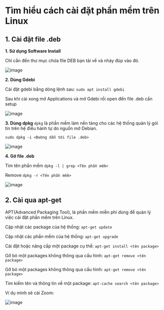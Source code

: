 # Tìm hiểu cách cài đặt phần mềm trên Linux
## 1. Cài đặt file .deb
**1. Sử dụng Software Install**

Chỉ cần đến thư mục chứa file DEB bạn tải về và nháy đúp vào đó.

![image](https://user-images.githubusercontent.com/54978467/134763387-7477693f-60d2-4669-a912-0bf1c8a8e9bd.png)

**2. Dùng Gdebi**

Cài đặt gdebi bằng dòng lệnh sau:
```sudo apt install gdebi```

Sau khi cài xong mở Applications và mở Gdebi rồi open đến file .deb cần setup

![image](https://user-images.githubusercontent.com/54978467/134763659-2da0969f-4e8a-43d2-ba15-b6771bfd1516.png)

**3. Dùng dpkg**
```dpkg``` là phần mềm làm nền tảng cho các hệ thống quản lý gói tin trên hệ điều hành tự do nguồn mở Debian.

```sudo dpkg -i <Đường dẫn tới file .deb>```

![image](https://user-images.githubusercontent.com/54978467/134763949-d50e2845-b1cb-459e-a3ef-d8cadd6956f5.png)

**4. Gỡ file .deb**

 Tìm tên phần mềm ```dpkg -l | grep <Tên phần mềm>```
  
 Remove ```dpkg -r <Tên phần mềm>```
  
 ![image](https://user-images.githubusercontent.com/54978467/134765469-feb7e274-d34d-4334-8b8e-1faeb0f2a4bc.png)


## 2. Cài qua apt-get
APT(Advanced Packaging Tool), là phần mềm miễn phí dùng để quản lý việc cài đặt phần mềm trên Linux.

Cập nhật các package của hệ thống: ```apt-get update```

Cập nhật các phần mềm của hệ thống: ```apt-get upgrade```

Cài đặt hoặc nâng cấp một package cụ thể: ```apt-get install <tên package>```

Gỡ bỏ một packages không thông qua cấu hình: ```apt-get remove <tên package>```

Gỡ bỏ một packages không thông qua cấu hình: ```apt-get remove <tên package>```

Tìm kiếm tên và thông tin về một package: ```apt-cache search <tên package>```

Ví dụ mình sẽ cài Zoom:

![image](https://user-images.githubusercontent.com/54978467/134766549-03f8627c-ebcc-431a-ad0b-15482b69a256.png)
